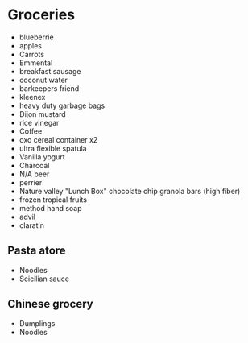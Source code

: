 # Groceries

- blueberrie
- apples
- Carrots
- Emmental
- breakfast sausage
- coconut water
- barkeepers friend
- kleenex
- heavy duty garbage bags
- Dijon mustard
- rice vinegar
- Coffee
- oxo cereal container x2
- ultra flexible spatula
- Vanilla yogurt
- Charcoal
- N/A beer
- perrier
- Nature valley "Lunch Box" chocolate chip granola bars (high fiber)
- frozen tropical fruits
- method hand soap
- advil
- claratin

## Pasta atore

- Noodles
- Scicilian sauce

## Chinese grocery

- Dumplings
- Noodles
